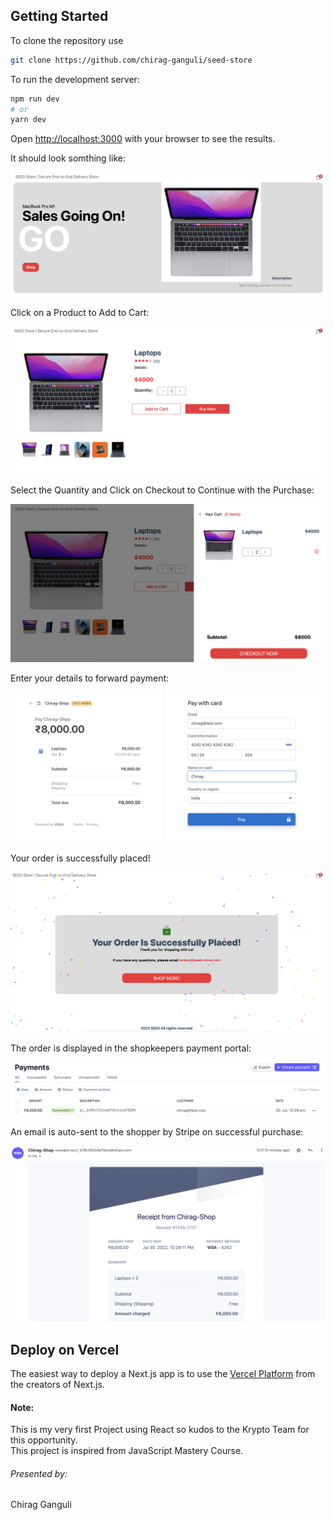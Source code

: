 ## Getting Started

To clone the repository use
```bash
git clone https://github.com/chirag-ganguli/seed-store
```

To run the development server:

```bash
npm run dev
# or
yarn dev
```

Open [http://localhost:3000](http://localhost:3000) with your browser to see the results.

It should look somthing like:

![](./Images/img1.png)

Click on a Product to Add to Cart:

![](./Images/img2.png)

Select the Quantity and Click on Checkout to Continue with the Purchase:

![](./Images/img3.png)

Enter your details to forward payment:

![](Images/img4.png)

Your order is successfully placed!

![](Images/img5.png)

The order is displayed in the shopkeepers payment portal:

![](Images/img6.png)

An email is auto-sent to the shopper by Stripe on successful purchase:

![](Images/img7.png)


## Deploy on Vercel

The easiest way to deploy a Next.js app is to use the [Vercel Platform](https://vercel.com/new?utm_medium=default-template&filter=next.js&utm_source=create-next-app&utm_campaign=create-next-app-readme) from the creators of Next.js.

#### Note:

This is my very first Project using React so kudos to the Krypto Team for this opportunity.
<br>
This project is inspired from JavaScript Mastery Course.

###### Presented by:
Chirag Ganguli